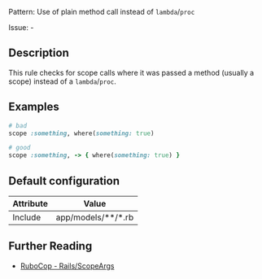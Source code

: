 Pattern: Use of plain method call instead of `lambda`/`proc`

Issue: -

## Description

This rule checks for scope calls where it was passed
a method (usually a scope) instead of a `lambda`/`proc`.

## Examples

```ruby
# bad
scope :something, where(something: true)

# good
scope :something, -> { where(something: true) }
```

## Default configuration

Attribute | Value
--- | ---
Include | app/models/\*\*/\*.rb

## Further Reading

* [RuboCop - Rails/ScopeArgs](https://rubocop.readthedocs.io/en/latest/cops_rails/#railsscopeargs)

